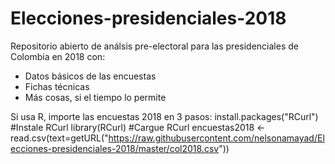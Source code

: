 # Elecciones-presidenciales-2018
Repositorio abierto de análsis pre-electoral para las presidenciales de Colombia en 2018 con:

- Datos básicos de las encuestas
- Fichas técnicas
- Más cosas, si el tiempo lo permite

Si usa R, importe las encuestas 2018 en 3 pasos:
install.packages("RCurl") #Instale RCurl
library(RCurl) #Cargue RCurl
encuestas2018 <- read.csv(text=getURL("https://raw.githubusercontent.com/nelsonamayad/Elecciones-presidenciales-2018/master/col2018.csv"))
